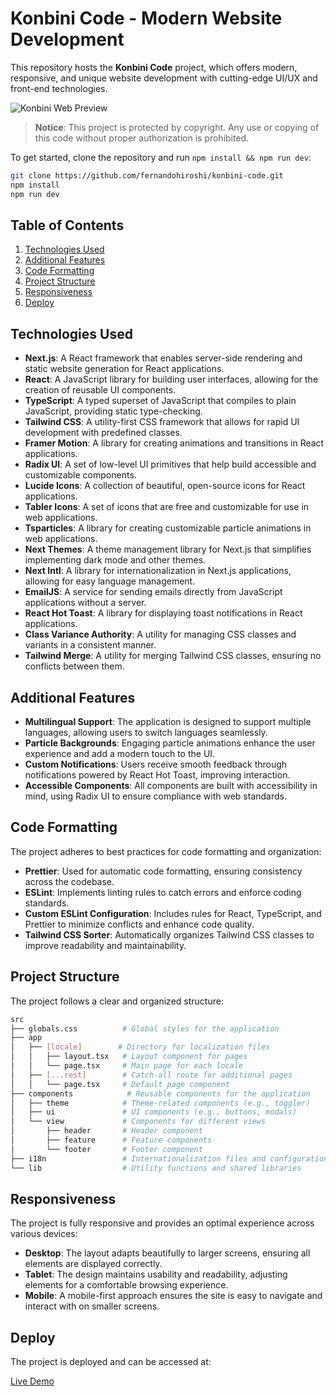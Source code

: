 # Konbini Code - Modern Website Development

This repository hosts the **Konbini Code** project, which offers modern, responsive, and unique website development with cutting-edge UI/UX and front-end technologies.

![Konbini Web Preview](https://cdn.cosmicjs.com/181e4300-748a-11ef-98d9-cbcb72f3073e-openGraph.jpg)

> **Notice**: This project is protected by copyright. Any use or copying of this code without proper authorization is prohibited.

To get started, clone the repository and run `npm install && npm run dev`:

```bash
git clone https://github.com/fernandohiroshi/konbini-code.git
npm install
npm run dev
```
## Table of Contents
1. [Technologies Used](#technologies-used)
2. [Additional Features](#additional-features)
3. [Code Formatting](#code-formatting)
4. [Project Structure](#project-structure)
5. [Responsiveness](#responsiveness)
6. [Deploy](#deploy)

## Technologies Used

- **Next.js**: A React framework that enables server-side rendering and static website generation for React applications.
- **React**: A JavaScript library for building user interfaces, allowing for the creation of reusable UI components.
- **TypeScript**: A typed superset of JavaScript that compiles to plain JavaScript, providing static type-checking.
- **Tailwind CSS**: A utility-first CSS framework that allows for rapid UI development with predefined classes.
- **Framer Motion**: A library for creating animations and transitions in React applications.
- **Radix UI**: A set of low-level UI primitives that help build accessible and customizable components.
- **Lucide Icons**: A collection of beautiful, open-source icons for React applications.
- **Tabler Icons**: A set of icons that are free and customizable for use in web applications.
- **Tsparticles**: A library for creating customizable particle animations in web applications.
- **Next Themes**: A theme management library for Next.js that simplifies implementing dark mode and other themes.
- **Next Intl**: A library for internationalization in Next.js applications, allowing for easy language management.
- **EmailJS**: A service for sending emails directly from JavaScript applications without a server.
- **React Hot Toast**: A library for displaying toast notifications in React applications.
- **Class Variance Authority**: A utility for managing CSS classes and variants in a consistent manner.
- **Tailwind Merge**: A utility for merging Tailwind CSS classes, ensuring no conflicts between them.

## Additional Features

- **Multilingual Support**: The application is designed to support multiple languages, allowing users to switch languages seamlessly.
- **Particle Backgrounds**: Engaging particle animations enhance the user experience and add a modern touch to the UI.
- **Custom Notifications**: Users receive smooth feedback through notifications powered by React Hot Toast, improving interaction.
- **Accessible Components**: All components are built with accessibility in mind, using Radix UI to ensure compliance with web standards.

## Code Formatting

The project adheres to best practices for code formatting and organization:

- **Prettier**: Used for automatic code formatting, ensuring consistency across the codebase.
- **ESLint**: Implements linting rules to catch errors and enforce coding standards.
- **Custom ESLint Configuration**: Includes rules for React, TypeScript, and Prettier to minimize conflicts and enhance code quality.
- **Tailwind CSS Sorter**: Automatically organizes Tailwind CSS classes to improve readability and maintainability.

## Project Structure

The project follows a clear and organized structure:

```bash
src
├── globals.css          # Global styles for the application
├── app
│   ├── [locale]        # Directory for localization files
│   │   ├── layout.tsx   # Layout component for pages
│   │   └── page.tsx     # Main page for each locale
│   ├── [...rest]        # Catch-all route for additional pages
│   │   └── page.tsx     # Default page component
├── components            # Reusable components for the application
│   ├── theme            # Theme-related components (e.g., toggler)
│   ├── ui               # UI components (e.g., buttons, modals)
│   └── view             # Components for different views
│       ├── header       # Header component
│       ├── feature      # Feature components
│       └── footer       # Footer component
├── i18n                 # Internationalization files and configurations
└── lib                  # Utility functions and shared libraries
```
## Responsiveness

The project is fully responsive and provides an optimal experience across various devices:

- **Desktop**: The layout adapts beautifully to larger screens, ensuring all elements are displayed correctly.
- **Tablet**: The design maintains usability and readability, adjusting elements for a comfortable browsing experience.
- **Mobile**: A mobile-first approach ensures the site is easy to navigate and interact with on smaller screens.

## Deploy

The project is deployed and can be accessed at:

[Live Demo](https://konbinicode.com/en)

